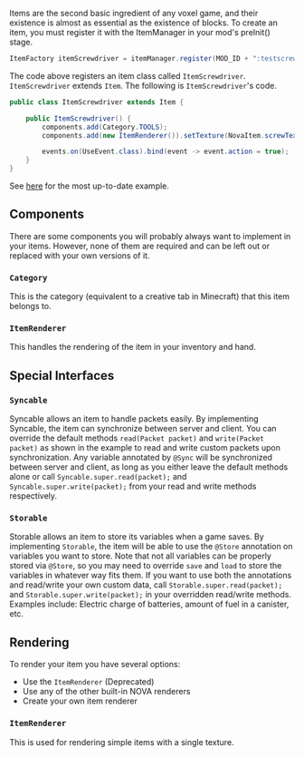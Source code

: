 Items are the second basic ingredient of any voxel game, and their existence is almost as essential as the existence of blocks. To create an item, you must register it with the ItemManager in your mod's preInit() stage.

```java
ItemFactory itemScrewdriver = itemManager.register(MOD_ID + ":testscrewdriver", ItemScrewdriver::new);
```

The code above registers an item class called `ItemScrewdriver`. `ItemScrewdriver` extends `Item`. The following is `ItemScrewdriver`'s code.

```java
public class ItemScrewdriver extends Item {

	public ItemScrewdriver() {
		components.add(Category.TOOLS);
		components.add(new ItemRenderer()).setTexture(NovaItem.screwTexture); // TODO: Deprecated

		events.on(UseEvent.class).bind(event -> event.action = true);
	}
}
```

See [here](https://github.com/NOVA-Team/NOVA-Example/blob/master/item/src/main/java/nova/sample/item/NovaItem.java) for the most up-to-date example.

## Components
There are some components you will probably always want to implement in your items. However, none of them are required and can be left out or replaced with your own versions of it.

### `Category`
This is the category (equivalent to a creative tab in Minecraft) that this item belongs to.

### `ItemRenderer`
This handles the rendering of the item in your inventory and hand.

## Special Interfaces
### `Syncable`
Syncable allows an item to handle packets easily. By implementing Syncable, the item can synchronize between server and client. You can override the default methods `read(Packet packet)` and `write(Packet packet)` as shown in the example to read and write custom packets upon synchronization. Any variable annotated by `@Sync` will be synchronized between server and client, as long as you either leave the default methods alone or call `Syncable.super.read(packet);` and `Syncable.super.write(packet);` from your read and write methods respectively.

### `Storable`
Storable allows an item to store its variables when a game saves. By implementing `Storable`, the item will be able to use the `@Store` annotation on variables you want to store. Note that not all variables can be properly stored via `@Store`, so you may need to override `save` and `load` to store the variables in whatever way fits them. If you want to use both the annotations and read/write your own custom data, call `Storable.super.read(packet);` and `Storable.super.write(packet);` in your overridden read/write methods.  
Examples include: Electric charge of batteries, amount of fuel in a canister, etc.

## Rendering
To render your item you have several options:

- Use the `ItemRenderer` (Deprecated)
- Use any of the other built-in NOVA renderers
- Create your own item renderer

### `ItemRenderer`
This is used for rendering simple items with a single texture.
